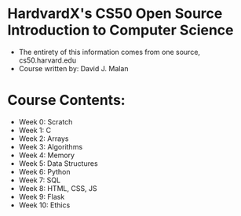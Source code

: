 # HardvardX's CS50 Open Source Introduction to Computer Science

* The entirety of this information comes from one source, cs50.harvard.edu
* Course written by: David J. Malan

# Course Contents: 

* Week 0: Scratch 
* Week 1: C
* Week 2: Arrays
* Week 3: Algorithms
* Week 4: Memory 
* Week 5: Data Structures
* Week 6: Python 
* Week 7: SQL 
* Week 8: HTML, CSS, JS
* Week 9: Flask
* Week 10: Ethics

